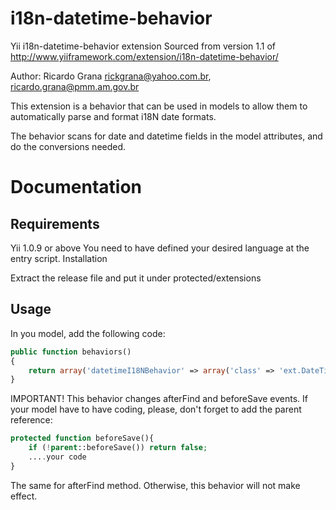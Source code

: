 i18n-datetime-behavior
======================

Yii i18n-datetime-behavior extension
Sourced from version 1.1 of http://www.yiiframework.com/extension/i18n-datetime-behavior/

Author: Ricardo Grana <rickgrana@yahoo.com.br>, <ricardo.grana@pmm.am.gov.br>


This extension is a behavior that can be used in models to allow them to automatically parse and format i18N date formats.

The behavior scans for date and datetime fields in the model attributes, and do the conversions needed.

Documentation 
=============

Requirements 
------------

Yii 1.0.9 or above
You need to have defined your desired language at the entry script.
Installation 

Extract the release file and put it under protected/extensions

Usage 
-----

In you model, add the following code:
```php
public function behaviors()
{
    return array('datetimeI18NBehavior' => array('class' => 'ext.DateTimeI18NBehavior')); // 'ext' is in Yii 1.0.8 version. For early versions, use 'application.extensions' instead.
}
```
IMPORTANT! This behavior changes afterFind and beforeSave events. If your model have to have coding, please, don't forget to add the parent reference:
```php
protected function beforeSave(){
    if (!parent::beforeSave()) return false;
    ....your code
}
```
The same for afterFind method. Otherwise, this behavior will not make effect.

